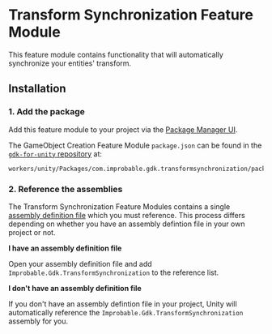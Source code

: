 # Transform Synchronization Feature Module

This feature module contains functionality that will automatically synchronize your entities' transform.

## Installation

### 1. Add the package

Add this feature module to your project via the [Package Manager UI](https://docs.unity3d.com/Packages/com.unity.package-manager-ui@2.0/manual/index.html#specifying-a-local-package-location).

The GameObject Creation Feature Module `package.json` can be found in the [`gdk-for-unity` repository](https://github.com/spatialos/gdk-for-unity) at:

```text
workers/unity/Packages/com.improbable.gdk.transformsynchronization/package.json
```

### 2. Reference the assemblies

The Transform Synchronization Feature Modules contains a single [assembly definition file](https://docs.unity3d.com/Manual/ScriptCompilationAssemblyDefinitionFiles.html) which you must reference. This process differs depending on whether you have an assembly defintion file in your own project or not.

**I have an assembly definition file**

Open your assembly definition file and add `Improbable.Gdk.TransformSynchronization` to the reference list.

**I don't have an assembly definition file**

If you don't have an assembly defintion file in your project, Unity will automatically reference the `Improbable.Gdk.TransformSynchronization` assembly for you.